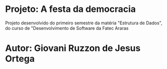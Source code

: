 # Projeto: A festa da democracia
Projeto desenvolvido do primeiro semestre da matéria "Estrutura de Dados", do curso de "Desenvolvimento de Software da Fatec Araras
<h1 text_align='center'>Autor: Giovani Ruzzon de Jesus Ortega</h1>
